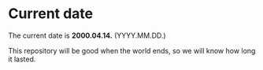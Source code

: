 # Current date

The current date is **2000.04.14.** (YYYY.MM.DD.)

This repository will be good when the world ends, so we will know how long it lasted.